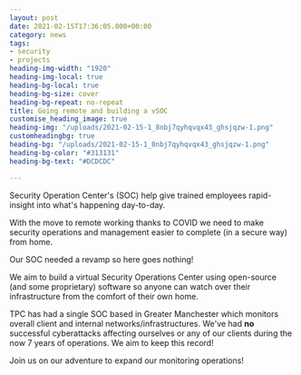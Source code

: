 ```yaml
---
layout: post
date: 2021-02-15T17:36:05.000+00:00
category: news
tags:
- security
- projects
heading-img-width: "1920"
heading-img-local: true
heading-bg-local: true
heading-bg-size: cover
heading-bg-repeat: no-repeat
title: Going remote and building a vSOC
customise_heading_image: true
heading-img: "/uploads/2021-02-15-1_8nbj7qyhqvqx43_ghsjqzw-1.png"
customheadingbg: true
heading-bg: "/uploads/2021-02-15-1_8nbj7qyhqvqx43_ghsjqzw-1.png"
heading-bg-color: "#313131"
heading-bg-text: "#DCDCDC"

---
```

Security Operation Center's (SOC) help give trained employees rapid-insight into what's happening day-to-day.

With the move to remote working thanks to COVID we need to make security operations and management easier to complete (in a secure way) from home.

Our SOC needed a revamp so here goes nothing!

We aim to build a virtual Security Operations Center using open-source (and some proprietary) software so anyone can watch over their infrastructure from the comfort of their own home.

TPC has had a single SOC based in Greater Manchester which monitors overall client and internal networks/infrastructures. We've had **no** successful cyberattacks affecting ourselves or any of our clients during the now 7 years of operations. We aim to keep this record!

Join us on our adventure to expand our monitoring operations!
